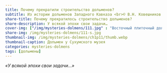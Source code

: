 ```yaml
---
title: Почему прекратили строительство дольменов?
subtitle: Из истории дольменов Западного Кавказа <br>© В.Н. Ковешников
share-title: Почему прекратилось строительство дольменов?
share-description: У всякой эпохи свои задачи…
cover-img: ["/img/mysteries-dolmens/111.jpg" : "Восточный плиточный дольмен из группы, состоящей из двух мегалитов. Расположены в 3,5 км на северо-восток от посёлка Новый Абинского района у безымянной высоты 460,2 м"]
share-img: /img/mysteries-dolmens/111-s.jpg
thumbnail-img: /img/mysteries-dolmens/ch1p11/thumb.webp
thumbnail-caption: Дольмен у Сухумского музея
categories: mysteries-dolmens
tags: [дольмены]
---
```

_«У всякой эпохи свои задачи…»_
